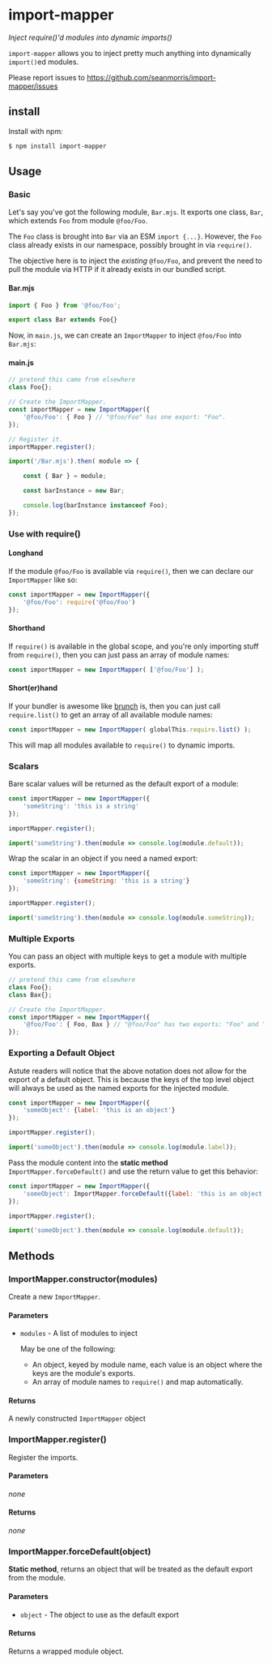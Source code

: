 # import-mapper
*Inject require()'d modules into dynamic imports()*

`import-mapper` allows you to inject pretty much anything into dynamically `import()`ed modules.

Please report issues to https://github.com/seanmorris/import-mapper/issues

## install
Install with npm:

```bash
$ npm install import-mapper
```

## Usage
### Basic
Let's say you've got the following module, `Bar.mjs`. It exports one class, `Bar`, which extends `Foo` from module `@foo/Foo`.

The `Foo` class is brought into `Bar` via an ESM `import {...}`. However, the `Foo` class already exists in our namespace, possibly brought in via `require()`.

The objective here is to inject the *existing* `@foo/Foo`, and prevent the need to pull the module via HTTP if it already exists in our bundled script.

#### Bar.mjs
```javascript
import { Foo } from '@foo/Foo';

export class Bar extends Foo{}
```

Now, in `main.js`, we can create an `ImportMapper` to inject `@foo/Foo` into `Bar.mjs`:

#### main.js
```javascript
// pretend this came from elsewhere
class Foo{};

// Create the ImportMapper.
const importMapper = new ImportMapper({
    '@foo/Foo': { Foo } // "@foo/Foo" has one export: "Foo".
});

// Register it.
importMapper.register();

import('/Bar.mjs').then( module => {

    const { Bar } = module;

    const barInstance = new Bar;

    console.log(barInstance instanceof Foo);
});
```

### Use with require()
#### Longhand
If the module `@foo/Foo` is available via `require()`, then we can declare our `ImportMapper` like so:

```javascript
const importMapper = new ImportMapper({
    '@foo/Foo': require('@foo/Foo')
});
```

#### Shorthand
If `require()` is available in the global scope, and you're only importing stuff from `require()`, then you can just pass an array of module names:

```javascript
const importMapper = new ImportMapper( ['@foo/Foo'] );
```

#### Short(er)hand
If your bundler is awesome like [brunch](https://brunch.io/) is, then you can just call `require.list()` to get an array of all available module names:

```javascript
const importMapper = new ImportMapper( globalThis.require.list() );
```

This will map all modules available to `require()` to dynamic imports.

### Scalars

Bare scalar values will be returned as the default export of a module:

```javascript
const importMapper = new ImportMapper({
    'someString': 'this is a string'
});

importMapper.register();

import('someString').then(module => console.log(module.default));
```

Wrap the scalar in an object if you need a named export:

```javascript
const importMapper = new ImportMapper({
    'someString': {someString: 'this is a string'}
});

importMapper.register();

import('someString').then(module => console.log(module.someString));
```

### Multiple Exports
You can pass an object with multiple keys to get a module with multiple exports.

```javascript
// pretend this came from elsewhere
class Foo{};
class Bax{};

// Create the ImportMapper.
const importMapper = new ImportMapper({
    '@foo/Foo': { Foo, Bax } // "@foo/Foo" has two exports: "Foo" and "Baz".
});
````

### Exporting a Default Object
Astute readers will notice that the above notation does not allow for the export of a default object. This is because the keys of the top level object will always be used as the named exports for the injected module.

```javascript
const importMapper = new ImportMapper({
    'someObject': {label: 'this is an object'}
});

importMapper.register();

import('someObject').then(module => console.log(module.label));
```

Pass the module content into the **static method** `ImportMapper.forceDefault()` and use the return value to get this behavior:

```javascript
const importMapper = new ImportMapper({
    'someObject': ImportMapper.forceDefault({label: 'this is an object'})
});

importMapper.register();

import('someObject').then(module => console.log(module.default));
```

## Methods
### ImportMapper.constructor(modules)
Create a new `ImportMapper`.

#### Parameters
* `modules` - A list of modules to inject

  May be one of the following:
  * An object, keyed by module name, each value is an object where the keys are the module's exports.
  * An array of module names to `require()` and map automatically.

#### Returns
A newly constructed `ImportMapper` object

### ImportMapper.register()
Register the imports.

#### Parameters
*none*
#### Returns
*none*

### ImportMapper.forceDefault(object)
**Static method**, returns an object that will be treated as the default export from the module.

#### Parameters
* `object` - The object to use as the default export
#### Returns
Returns a wrapped module object.
